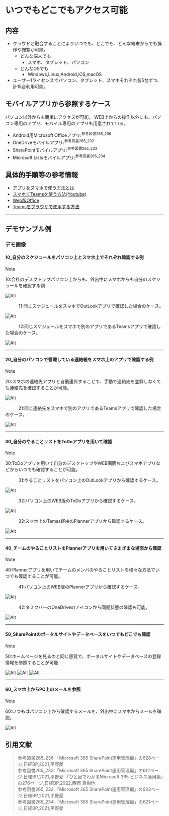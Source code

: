 # いつでもどこでもアクセス可能

## 内容

- クラウドと融合することによりいつでも、どこでも、どんな端末からでも操作や閲覧が可能。
  - どんな端末でも
    - スマホ、タブレット、パソコン
  - どんなOSでも
    - Windows,Linux,Android,iOS,macOS
- ユーザー1ライセンスでパソコン、タブレット、スマホそれぞれ各5台ずつ、計15台利用可能。

## モバイルアプリから参照するケース

パソコン以外からも簡単にアクセスが可能。
WEB上からの操作以外にも、パソコン専用のアプリ、モバイル専用のアプリも用意されている。

- Android用Microsoft Officeアプリ:<sup>参考図書265_236</sup>
- OneDriveモバイルアプリ:<sup>参考図書265_232</sup>
- SharePointモバイルアプリ:<sup>参考図書265_233</sup>
- Microsoft Listsモバイルアプリ:<sup>参考図書265_234</sup>

## 具体的手順等の参考情報

- [アプリをスマホで使う方法とは](https://symphonict.nesic.co.jp/workingstyle/microsoft365/use-with-smartphone/)
- [スマホてTeamsを使う方法(Youtube)](https://www.youtube.com/watch?v=0Jjj5DUlGnY)
- [Web版Office](https://azby.fmworld.net/usage/closeup/20210217/)
- [Teamsをブラウザで使用する方法](https://www.pc-koubou.jp/magazine/58581)

---

## デモサンプル例

### デモ画像

#### 10_自分のスケジュールをパソコン上とスマホ上でそれぞれ確認する例

> [!NOTE]  
> 10:会社のデスクトップパソコン上からも、外出中にスマホからも自分のスケジュールを確認する例

![Alt](../../7_Prj/716_M365/200_インフラサービス/02_いつでもどこでもアクセス可能/0116_OutLook設定1.png)

　　　11:同じスケジュールをスマホでOutLookアプリで確認した場合のケース。  

![Alt](../../7_Prj/716_M365/200_インフラサービス/02_いつでもどこでもアクセス可能/02_いつでもどこでもアクセス可能3.png)

　　　12:同じスケジュールをスマホで別のアプリであるTeamsアプリで確認した場合のケース。  

![Alt](../../7_Prj/716_M365/200_インフラサービス/02_いつでもどこでもアクセス可能/02_いつでもどこでもアクセス可能6.png)

---

#### 20_自分のパソコンで管理している連絡帳をスマホ上のアプリで確認する例

> [!NOTE]  
> 20:スマホの連絡先アプリと自動連係することで、手動で連絡先を登録しなくても連絡先を確認することが可能。

![Alt](../../7_Prj/716_M365/200_インフラサービス/02_いつでもどこでもアクセス可能/02_いつでもどこでもアクセス可能17.png)

　　　21:同じ連絡先をスマホで別のアプリであるTeamsアプリで確認した場合のケース。  

![Alt](../../7_Prj/716_M365/200_インフラサービス/02_いつでもどこでもアクセス可能/02_いつでもどこでもアクセス可能16.png)

---

#### 30_自分のやることリストをToDoアプリを用いて確認

> [!NOTE]  
> 30:ToDoアプリを用いて自分のデスクトップやWEB画面およびスマホアプリなどからいつでも確認することが可能。

　　　31:やることリストをパソコン上のOutLookアプリから確認するケース。  

![Alt](../../7_Prj/716_M365/200_インフラサービス/02_いつでもどこでもアクセス可能/0116_OutLook設定_ToDo2.png)

　　　32:パソコン上のWEB版のToDoアプリから確認するケース。  

![Alt](../../7_Prj/716_M365/200_インフラサービス/02_いつでもどこでもアクセス可能/0116_OutLook設定_ToDo3.png)

　　　32:スマホ上のTemas経由のPlannerアプリから確認するケース。  

![Alt](../../7_Prj/716_M365/200_インフラサービス/02_いつでもどこでもアクセス可能/02_いつでもどこでもアクセス可能9.png)

---

#### 40_チームのやることリストをPlannerアプリを用いてさまざまな場面から確認

> [!NOTE]  
> 40:Plannerアプリを用いてチームのメンバのやることリストを様々な方法でいつでも確認することが可能。

　　　41:パソコン上のWEB版のPlannerアプリから確認するケース。  

![Alt](../../7_Prj/716_M365/200_インフラサービス/02_いつでもどこでもアクセス可能/02_いつでもどこでもアクセス可能15.png)

　　　42:タスクバーのOneDriveのアイコンから同期状態の確認も可能。  

![Alt](../../7_Prj/716_M365/200_インフラサービス/02_いつでもどこでもアクセス可能/02_いつでもどこでもアクセス可能14.png)

---

#### 50_SharePointのポータルサイトやデータベースをいつでもどこでも確認

> [!NOTE]  
> 50:ホームページを見るのと同じ感覚で、ポータルサイトやデータベースの登録情報を参照することが可能

![Alt](../../7_Prj/716_M365/200_インフラサービス/02_いつでもどこでもアクセス可能/02_いつでもどこでもアクセス可能11.png)
![Alt](../../7_Prj/716_M365/200_インフラサービス/02_いつでもどこでもアクセス可能/02_いつでもどこでもアクセス可能12.png)
![Alt](../../7_Prj/716_M365/200_インフラサービス/02_いつでもどこでもアクセス可能/02_いつでもどこでもアクセス可能13.png)

---

#### 60_スマホ上からPC上のメールを参照

> [!NOTE]  
> 60:いつもはパソコン上から確認するメールを、外出中にスマホからメールを確認。

![Alt](../../7_Prj/716_M365/200_インフラサービス/02_いつでもどこでもアクセス可能/02_いつでもどこでもアクセス可能1.png)

## 引用文献

> 参考図書265_236:「Microsoft 365 SharePoint運用管理編」の628ページ,日経BP,2021,平野愛  
> 参考図書265_233:「Microsoft 365 SharePoint運用管理編」の612ページ,日経BP,2021,平野愛 「ひと目でわかるMicrosoft 365 ビジネス活用編」の276ページ,日経BP,2022,西岡 真樹他  
> 参考図書265_232:「Microsoft 365 SharePoint運用管理編」の602ページ,日経BP,2021,平野愛  
> 参考図書265_234:「Microsoft 365 SharePoint運用管理編」の621ページ,日経BP,2021,平野愛  
